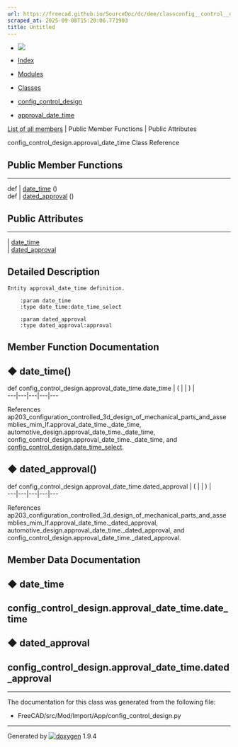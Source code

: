```yaml
---
url: https://freecad.github.io/SourceDoc/dc/dee/classconfig__control__design_1_1approval__date__time.html
scraped_at: 2025-09-08T15:20:06.771903
title: Untitled
---
```


  * [ ![](https://www.freecad.org/svg/logo-freecad.svg) ](https://freecadweb.org "FreeCAD")
  * [Index](../../index.html "Index")
  * [Modules](../../modules.html "Modules list")
  * [Classes](../../annotated.html "Annotated list")

  * [config_control_design](../../d4/d07/namespaceconfig__control__design.html)
  * [approval_date_time](../../dc/dee/classconfig__control__design_1_1approval__date__time.html)

[List of all members](../../d8/db8/classconfig__control__design_1_1approval__date__time-members.html) | Public Member Functions | Public Attributes

config_control_design.approval_date_time Class Reference

##  Public Member Functions  
  
---  
def | [date_time](../../dc/dee/classconfig__control__design_1_1approval__date__time.html#aaea1a8455a20350ddfa12a7e018db3af) ()  
def | [dated_approval](../../dc/dee/classconfig__control__design_1_1approval__date__time.html#ae37292870a96d2edbdf4dbcb3ff5c3d9) ()  
  
##  Public Attributes  
  
---  
|
[date_time](../../dc/dee/classconfig__control__design_1_1approval__date__time.html#ab15ef0e134b1389c4d7e7cd71a8eff8e)  
|
[dated_approval](../../dc/dee/classconfig__control__design_1_1approval__date__time.html#aa4f3dbf6a34352373acd35a6f5d78456)  
  
## Detailed Description

    
    
    Entity approval_date_time definition.
    
        :param date_time
        :type date_time:date_time_select
    
        :param dated_approval
        :type dated_approval:approval

## Member Function Documentation

## ◆ date_time()

def config_control_design.approval_date_time.date_time  | ( | | ) |   
---|---|---|---|---  
  
References
ap203_configuration_controlled_3d_design_of_mechanical_parts_and_assemblies_mim_lf.approval_date_time._date_time,
automotive_design.approval_date_time._date_time,
config_control_design.approval_date_time._date_time, and
[config_control_design.date_time_select](../../d4/d07/namespaceconfig__control__design.html#a3bd9e4b3bdfd56fec3c632f4f7b25587).

## ◆ dated_approval()

def config_control_design.approval_date_time.dated_approval  | ( | | ) |   
---|---|---|---|---  
  
References
ap203_configuration_controlled_3d_design_of_mechanical_parts_and_assemblies_mim_lf.approval_date_time._dated_approval,
automotive_design.approval_date_time._dated_approval, and
config_control_design.approval_date_time._dated_approval.

## Member Data Documentation

## ◆ date_time

config_control_design.approval_date_time.date_time  
---  
  
## ◆ dated_approval

config_control_design.approval_date_time.dated_approval  
---  
  
* * *

The documentation for this class was generated from the following file:

  * FreeCAD/src/Mod/Import/App/config_control_design.py

* * *

Generated by
[![doxygen](../../doxygen.svg)](https://www.doxygen.org/index.html) 1.9.4

